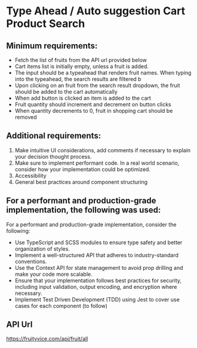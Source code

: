 # Type Ahead / Auto suggestion Cart Product Search
## Minimum requirements:

- Fetch the list of fruits from the API url provided below
- Cart items list is initially empty, unless a fruit is added.
- The input should be a typeahead that renders fruit names. When typing into the typeahead, the search results are filtered b
- Upon clicking on an fruit from the search result dropdown, the fruit should be added to the cart automatically
- When add button is clicked an item is added to the cart
- Fruit quantity should increment and decrement on button clicks
- When quantity decrements to 0, fruit in shopping cart should be removed


## Additional requirements:

1. Make intuitive UI considerations, add comments if necessary to explain your decision thought process.
2. Make sure to implement performant code. In a real world scenario, consider how your implementation could be optimized.
3. Accessibility
4. General best practices around component structuring

## For a performant and production-grade implementation, the following was used:
For a performant and production-grade implementation, consider the following:
- Use TypeScript and SCSS modules to ensure type safety and better organization of styles.
- Implement a well-structured API that adheres to industry-standard conventions.
- Use the Context API for state management to avoid prop drilling and make your code more scalable.
- Ensure that your implementation follows best practices for security, including input validation, output encoding, and encryption where necessary.
- Implement Test Driven Development (TDD) using Jest to cover use cases for each component (to follow)

## API Url

https://fruityvice.com/api/fruit/all


